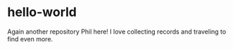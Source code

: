 # hello-world
Again another repository
Phil here! I love collecting records and traveling to find even more. 
